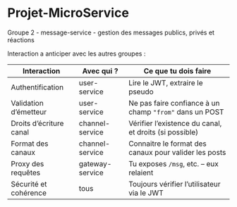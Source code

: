 # Projet-MicroService

Groupe 2 - message-service - gestion des messages publics, privés et réactions


Interaction a anticiper avec les autres groupes :

| Interaction             | Avec qui ?      | Ce que tu dois faire                                    |
| ----------------------- | --------------- | ------------------------------------------------------- |
| Authentification        | user-service    | Lire le JWT, extraire le pseudo                         |
| Validation d’émetteur   | user-service    | Ne pas faire confiance à un champ `"from"` dans un POST |
| Droits d’écriture canal | channel-service | Vérifier l’existence du canal, et droits (si possible)  |
| Format des canaux       | channel-service | Connaitre le format des canaux pour valider les posts   |
| Proxy des requêtes      | gateway-service | Tu exposes `/msg`, etc. – eux relaient                  |
| Sécurité et cohérence   | tous            | Toujours vérifier l’utilisateur via le JWT              |
